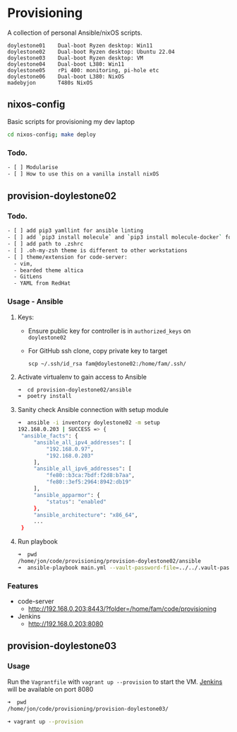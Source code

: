 # Provisioning

A collection of personal Ansible/nixOS scripts.

```
doylestone01    Dual-boot Ryzen desktop: Win11
doylestone02    Dual-boot Ryzen desktop: Ubuntu 22.04
doylestone03    Dual-boot Ryzen desktop: VM
doylestone04    Dual-boot L380: Win11
doylestone05    rPi 400: monitoring, pi-hole etc
doylestone06    Dual-boot L380: NixOS
madebyjon       T480s NixOS
```

## nixos-config

Basic scripts for provisioning my dev laptop

```bash
cd nixos-config; make deploy
```

### Todo.

```bash
- [ ] Modularise
- [ ] How to use this on a vanilla install nixOS

```

## provision-doylestone02

### Todo.

```bash
- [ ] add pip3 yamllint for ansible linting
- [ ] add `pip3 install molecule` and `pip3 install molecule-docker` for ansible integration testing
- [ ] add path to .zshrc
- [ ] .oh-my-zsh theme is different to other workstations
- [ ] theme/extension for code-server:
  - vim,
  - bearded theme altica
  - GitLens
  - YAML from RedHat
```

### Usage - Ansible

1. Keys:

   - Ensure public key for controller is in `authorized_keys` on `doylestone02`
   - For GitHub ssh clone, copy private key to target

     `scp ~/.ssh/id_rsa fam@doylestone02:/home/fam/.ssh/`

2. Activate virtualenv to gain access to Ansible

   ```bash
   ➜  cd provision-doylestone02/ansible
   ➜  poetry install
   ```

3. Sanity check Ansible connection with setup module

   ```bash
   ➜  ansible -i inventory doylestone02 -m setup
   192.168.0.203 | SUCCESS => {
    "ansible_facts": {
        "ansible_all_ipv4_addresses": [
            "192.168.0.97",
            "192.168.0.203"
        ],
        "ansible_all_ipv6_addresses": [
            "fe80::b3ca:7bdf:f2d8:b7aa",
            "fe80::3ef5:2964:8942:db19"
        ],
        "ansible_apparmor": {
            "status": "enabled"
        },
        "ansible_architecture": "x86_64",
        ...
    }
   ```

4. Run playbook

   ```bash
   ➜  pwd
   /home/jon/code/provisioning/provision-doylestone02/ansible
   ➜  ansible-playbook main.yml --vault-password-file=../../.vault-password
   ```

### Features

- code-server
  - http://192.168.0.203:8443/?folder=/home/fam/code/provisioning
- Jenkins
  - http://192.168.0.203:8080

## provision-doylestone03

### Usage

Run the `Vagrantfile` with `vagrant up --provision` to start the VM. [Jenkins](http://192.168.0.203:8080) will be available on port 8080

```bash
➜  pwd
/home/jon/code/provisioning/provision-doylestone03/

➜ vagrant up --provision
```
